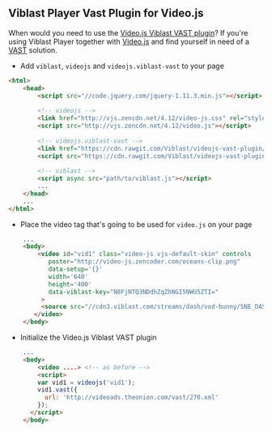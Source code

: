 
## Viblast Player Vast Plugin for Video.js

When would you need to use the [Video.js Viblast VAST plugin](https://github.com/Viblast/videojs-vast-plugin)?
If you're using Viblast Player together with [Video.js](https://github.com/videojs/video.js) and find yourself in need of a [VAST](http://www.iab.net/guidelines/508676/digitalvideo/vsuite/vast) solution.

* Add  `viblast`, `videojs` and `videojs.viblast-vast` to your page

```html
<html>
	<head>
		<script src="//code.jquery.com/jquery-1.11.3.min.js"></script>
		
		<!-- videojs -->
		<link href="http://vjs.zencdn.net/4.12/video-js.css" rel="stylesheet">
		<script src="http://vjs.zencdn.net/4.12/video.js"></script>
		
		<!-- videojs.viblast-vast -->
		<link href="https://cdn.rawgit.com/Viblast/videojs-vast-plugin/7fa2183cc8c1ec3a23f94a6034748d7335e052fa/dist/videojs.viblast-vast.css" rel="stylesheet" type="text/css">
		<script src="https://cdn.rawgit.com/Viblast/videojs-vast-plugin/7fa2183cc8c1ec3a23f94a6034748d7335e052fa/dist/videojs.viblast-vast.js"></script>
		
		<!-- viblast -->
		<script async src="path/to/viblast.js"></script>
		...
	</head>
	...
</html>
```

* Place the video tag that's going to be used for `video.js` on your page

```html
	...
	<body>
		<video id="vid1" class="video-js vjs-default-skin" controls
	       poster="http://video-js.zencoder.com/oceans-clip.png"
	       data-setup='{}'
	       width='640'
	       height='400'
	       data-viblast-key="N8FjNTQ3NDdhZqZhNGI5NWU5ZTI="
	     >
	     <source src="//cdn3.viblast.com/streams/dash/vod-bunny/SNE_DASH_CASE3B_SD_REVISED.mpd" type='application/x-mpegURL'>
	   </video>
	</body>
```

* Initialize the Video.js Viblast VAST plugin

```html
	...
	<body>
		<video ....> <!-- as before -->
		<script>
	    var vid1 = videojs('vid1');
	    vid1.vast({
	      url: 'http://videoads.theonion.com/vast/270.xml'
	    });	
	  </script>
	</body>
```
